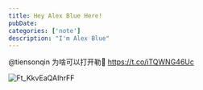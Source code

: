 ```yaml
---
title: Hey Alex Blue Here!
pubDate: 
categories: ['note']
description: "I'm Alex Blue"
---
```


@tiensonqin 为啥可以打开勒🐶 https://t.co/iTQWNG46Uc

![Ft_KkvEaQAIhrFF](./attachments/bafkreianazsqzqx57hmrot277k3hdibesposvi57udgovs6r5adfipvj4i)